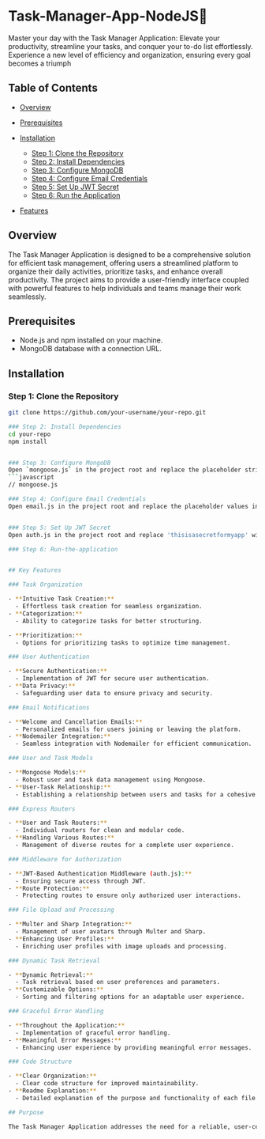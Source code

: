 # Task-Manager-App-NodeJS🚀
Master your day with the Task Manager Application: Elevate your productivity, streamline your tasks, and conquer your to-do list effortlessly. Experience a new level of efficiency and organization, ensuring every goal becomes a triumph

## Table of Contents

- [Overview](#overview)
- [Prerequisites](#Prerequisites)
- [Installation](#installation)
  - [Step 1: Clone the Repository](#step-1-clone-the-repository)
  - [Step 2: Install Dependencies](#step-2-install-dependencies)
  - [Step 3: Configure MongoDB](#step-3-configure-mongodb)
  - [Step 4: Configure Email Credentials](#step-4-configure-email-credentials)
  - [Step 5: Set Up JWT Secret](#step-5-set-up-jwt-secret)
  - [Step 6: Run the Application](#step-6-run-the-application)

- [Features](#features) 


## Overview
The Task Manager Application is designed to be a comprehensive solution for efficient task management, offering users a streamlined platform to organize their daily activities, prioritize tasks, and enhance overall productivity. The project aims to provide a user-friendly interface coupled with powerful features to help individuals and teams manage their work seamlessly.

## Prerequisites

- Node.js and npm installed on your machine.
- MongoDB database with a connection URL.

## Installation

### Step 1: Clone the Repository
```bash
git clone https://github.com/your-username/your-repo.git

### Step 2: Install Dependencies
cd your-repo
npm install


### Step 3: Configure MongoDB
Open `mongoose.js` in the project root and replace the placeholder string with your MongoDB connection URL.
```javascript
// mongoose.js

### Step 4: Configure Email Credentials
Open email.js in the project root and replace the placeholder values in the auth object with your Gmail email and password.


### Step 5: Set Up JWT Secret
Open auth.js in the project root and replace 'thisisasecretformyapp' with a secure secret for JWT.

### Step 6: Run-the-application


## Key Features

### Task Organization

- **Intuitive Task Creation:**
  - Effortless task creation for seamless organization.
- **Categorization:**
  - Ability to categorize tasks for better structuring.

- **Prioritization:**
  - Options for prioritizing tasks to optimize time management.

### User Authentication

- **Secure Authentication:**
  - Implementation of JWT for secure user authentication.
- **Data Privacy:**
  - Safeguarding user data to ensure privacy and security.

### Email Notifications

- **Welcome and Cancellation Emails:**
  - Personalized emails for users joining or leaving the platform.
- **Nodemailer Integration:**
  - Seamless integration with Nodemailer for efficient communication.

### User and Task Models

- **Mongoose Models:**
  - Robust user and task data management using Mongoose.
- **User-Task Relationship:**
  - Establishing a relationship between users and tasks for a cohesive organizational structure.

### Express Routers

- **User and Task Routers:**
  - Individual routers for clean and modular code.
- **Handling Various Routes:**
  - Management of diverse routes for a complete user experience.

### Middleware for Authorization

- **JWT-Based Authentication Middleware (auth.js):**
  - Ensuring secure access through JWT.
- **Route Protection:**
  - Protecting routes to ensure only authorized user interactions.

### File Upload and Processing

- **Multer and Sharp Integration:**
  - Management of user avatars through Multer and Sharp.
- **Enhancing User Profiles:**
  - Enriching user profiles with image uploads and processing.

### Dynamic Task Retrieval

- **Dynamic Retrieval:**
  - Task retrieval based on user preferences and parameters.
- **Customizable Options:**
  - Sorting and filtering options for an adaptable user experience.

### Graceful Error Handling

- **Throughout the Application:**
  - Implementation of graceful error handling.
- **Meaningful Error Messages:**
  - Enhancing user experience by providing meaningful error messages.

### Code Structure

- **Clear Organization:**
  - Clear code structure for improved maintainability.
- **Readme Explanation:**
  - Detailed explanation of the purpose and functionality of each file in the README.

## Purpose

The Task Manager Application addresses the need for a reliable, user-centric task management solution. Whether you're an individual striving for personal organization or a team collaborating on projects, this application offers a versatile platform to simplify your workflow, prioritize tasks effectively, and elevate your overall productivity. With secure authentication, intuitive features, and a robust codebase, our application is built to empower users on their journey towards success.
